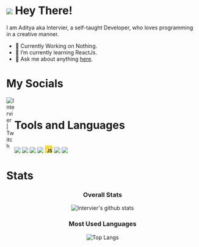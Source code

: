 # <img src="https://cdn.discordapp.com/emojis/776716850301763605.gif?v=1" width="40"> Hey There! 

I am Aditya aka Intervier, a self-taught Developer, who loves programming in a creative manner.
- 🔭 Currently Working on Nothing.
- 🌱 I’m currently learning ReactJs.
- 💬 Ask me about anything [here](https://github.com/Intervier22/Intervier22/issues).

# My Socials

<a href="https://instagram.com/mradityaraj22">
  <img align="left" alt="Intervier | Twitch" width="21px" src="https://logodownload.org/wp-content/uploads/2017/04/instagram-logo.png">
</a>
<br />

# Tools and Languages
<br />
<code><img height="20" src="https://cdn.discordapp.com/attachments/765049600817233931/781425295622012968/visual-studio-code.png"></code>
<code><img height="20" src="https://upload.wikimedia.org/wikipedia/commons/thumb/1/18/ISO_C%2B%2B_Logo.svg/120px-ISO_C%2B%2B_Logo.svg.png"></code>
<code><img height="20" src="https://upload.wikimedia.org/wikipedia/commons/1/19/C_Logo.png"></code>
<code><img height="20" src="https://cdn.discordapp.com/attachments/765049600817233931/781426103742234634/html.png"></code>
<code><img height="20" src="https://raw.githubusercontent.com/github/explore/80688e429a7d4ef2fca1e82350fe8e3517d3494d/topics/javascript/javascript.png"></code>
<code><img height="20" src="https://upload.wikimedia.org/wikipedia/commons/thumb/d/d5/CSS3_logo_and_wordmark.svg/120px-CSS3_logo_and_wordmark.svg.png"></code>
<code><img height="20" src="https://upload.wikimedia.org/wikipedia/commons/thumb/c/c3/Python-logo-notext.svg/1200px-Python-logo-notext.svg.png"></code> <br />

# Stats

<div align="center">
  
### Overall Stats
![Intervier's github stats](https://github-readme-stats.vercel.app/api?username=Intervier22&count_private=true&theme=great-gatsby)
  
  
  
### Most Used Languages
![Top Langs](https://github-readme-stats.vercel.app/api/top-langs/?username=Intervier22&theme=great-gatsby)

</div>

